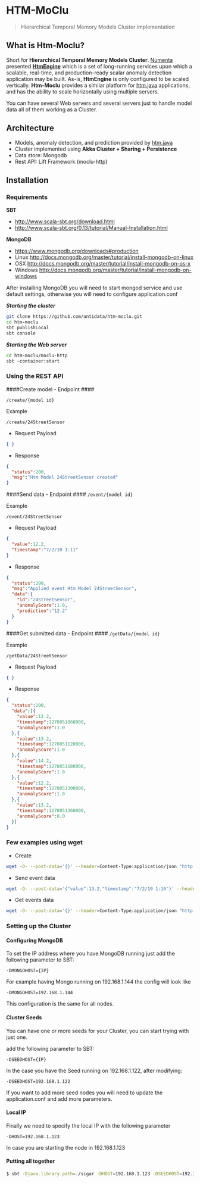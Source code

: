 # HTM-MoClu

> Hierarchical Temporal Memory Models Cluster implementation

## What is Htm-Moclu?

Short for **Hierarchical Temporal Memory Models Cluster**. [Numenta](http://numenta.com/) presented **[HtmEngine](https://github.com/numenta/numenta-apps/tree/master/htmengine)** which is a set of long-running services upon which a scalable, real-time, and production-ready scalar anomaly detection application may be built. As-is, **HtmEngine** is only configured to be scaled vertically. **Htm-Moclu** provides a similar platform for [htm.java](https://github.com/numenta/htm.java) applications, and has the ability to scale horizontally using multiple servers.

You can have several Web servers and several servers just to handle model data all of them working as a Cluster.

## Architecture

- Models, anomaly detection, and prediction provided by [htm.java](https://github.com/numenta/htm.java)
- Cluster implemented using **Akka Cluster + Sharing + Persistence**
- Data store: Mongodb
- Rest API: Lift Framework (moclu-http)

## Installation ##

### Requirements ###
**SBT**

* http://www.scala-sbt.org/download.html 
* http://www.scala-sbt.org/0.13/tutorial/Manual-Installation.html

**MongoDB**

* https://www.mongodb.org/downloads#production
* Linux http://docs.mongodb.org/master/tutorial/install-mongodb-on-linux
* OSX http://docs.mongodb.org/master/tutorial/install-mongodb-on-os-x
* Windows http://docs.mongodb.org/master/tutorial/install-mongodb-on-windows

After installing MongoDB you will need to start mongod service and use default settings, otherwise you will need to configure application.conf

***Starting the cluster***
```sh
git clone https://github.com/antidata/htm-moclu.git
cd htm-moclu
sbt publishLocal
sbt console
```

***Starting the Web server***
```sh
cd htm-moclu/moclu-http
sbt ~container:start
```

### Using the REST API ###

####Create model - Endpoint ####

`/create/{model id}`

Example

`/create/24StreetSensor`

* Request Payload

```json
{ }
```

* Response

```json
{
  "status":200,
  "msg":"Htm Model 24StreetSensor created"
}
```

####Send data - Endpoint ####
`/event/{model id}`

Example

`/event/24StreetSensor`

* Request Payload

```json
{ 
  "value":12.2,
  "timestamp":"7/2/10 1:11" 
}
```

* Response

```json
{
  "status":200,
  "msg":"Applied event Htm Model 24StreetSensor",
  "data":{
    "id":"24StreetSensor",
    "anomalyScore":1.0,
    "prediction":"12.2"
  }
}
```

####Get submitted data - Endpoint ####
`/getData/{model id}`

Example

`/getData/24StreetSensor`

* Request Payload

```json
{ }
```

* Response

```json
{
  "status":200,
  "data":[{
    "value":12.2,
    "timestamp":1278051060000,
    "anomalyScore":1.0
  },{
    "value":13.2,
    "timestamp":1278051120000,
    "anomalyScore":1.0
  },{
    "value":14.2,
    "timestamp":1278051180000,
    "anomalyScore":1.0
  },{
    "value":12.2,
    "timestamp":1278051300000,
    "anomalyScore":1.0
  },{
    "value":13.2,
    "timestamp":1278051360000,
    "anomalyScore":0.0
  }]
}
```

### Few examples using **wget** ###
* Create

```sh
wget -O- --post-data='{}' --header=Content-Type:application/json "http://localhost:8080/create/24StreetSensor"
```

* Send event data

```sh
wget -O- --post-data='{"value":13.2,"timestamp":"7/2/10 1:16"}' --header=Content-Type:application/json "http://localhost:8080/event/24StreetSensor"
```

* Get events data

```sh
wget -O- --post-data='{}' --header=Content-Type:application/json "http://localhost:8080/getData/24StreetSensor"
```

### Setting up the Cluster ###

#### Configuring MongoDB ####

To set the IP address where you have MongoDB running just add the following parameter to SBT:

`-DMONGOHOST={IP}`

For example having Mongo running on 192.168.1.144 the config will look like

`-DMONGOHOST=192.168.1.144`

This configuration is the same for all nodes.

#### Cluster Seeds ####

You can have one or more seeds for your Cluster, you can start trying with just one.

add the following parameter to SBT:

`-DSEEDHOST={IP}`

In the case you have the Seed running on 192.168.1.122, after modifying:

`-DSEEDHOST=192.168.1.122`

If you want to add more seed nodes you will need to update the application.conf and add more parameters.

#### Local IP ####

Finally we need to specify the local IP with the following parameter

`-DHOST=192.168.1.123`

In case you are starting the node in 192.168.1.123

#### Putting all together ####

```sh
$ sbt -Djava.library.path=./sigar -DHOST=192.168.1.123 -DSEEDHOST=192.168.1.122 -DMONGOHOST=192.168.1.144 -Xmx8096M -Xss2M
```
